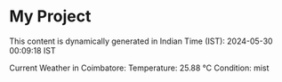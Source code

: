 # My Project

This content is dynamically generated in Indian Time (IST): 2024-05-30 00:09:18 IST


Current Weather in Coimbatore:
Temperature: 25.88 °C
Condition: mist
